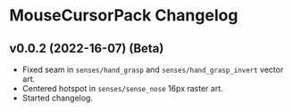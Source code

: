 # MouseCursorPack Changelog

## v0.0.2 (2022-16-07) (Beta)

* Fixed seam in `senses/hand_grasp` and `senses/hand_grasp_invert` vector art.
* Centered hotspot in `senses/sense_nose` 16px raster art.
* Started changelog.
